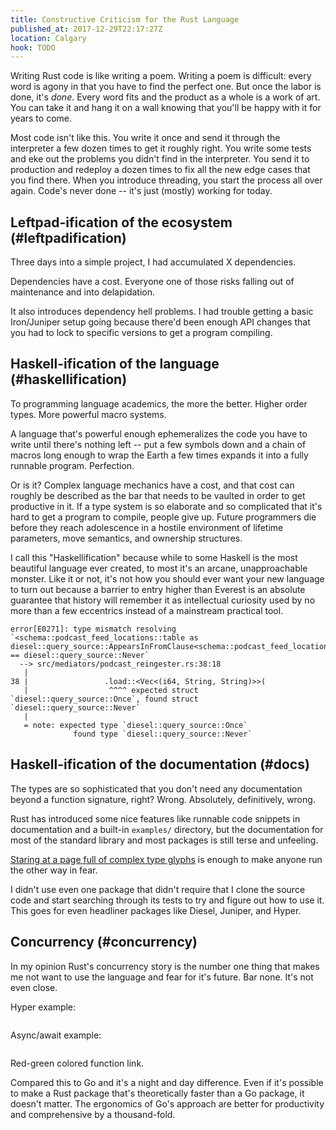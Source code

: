 ```yaml
---
title: Constructive Criticism for the Rust Language
published_at: 2017-12-29T22:17:27Z
location: Calgary
hook: TODO
---
```


Writing Rust code is like writing a poem. Writing a poem is
difficult: every word is agony in that you have to find the
perfect one. But once the labor is done, it's _done_. Every
word fits and the product as a whole is a work of art. You
can take it and hang it on a wall knowing that you'll be
happy with it for years to come.

Most code isn't like this. You write it once and send it
through the interpreter a few dozen times to get it roughly
right. You write some tests and eke out the problems you
didn't find in the interpreter. You send it to production
and redeploy a dozen times to fix all the new edge cases
that you find there. When you introduce threading, you
start the process all over again. Code's never done -- it's
just (mostly) working for today.

## Leftpad-ification of the ecosystem (#leftpadification)

Three days into a simple project, I had accumulated X
dependencies.

Dependencies have a cost. Everyone one of those risks
falling out of maintenance and into delapidation.

It also introduces dependency hell problems. I had trouble
getting a basic Iron/Juniper setup going because there'd
been enough API changes that you had to lock to specific
versions to get a program compiling.

## Haskell-ification of the language (#haskellification)

To programming language academics, the more the better.
Higher order types. More powerful macro systems.

A language that's powerful enough ephemeralizes the code
you have to write until there's nothing left -- put a few
symbols down and a chain of macros long enough to wrap the
Earth a few times expands it into a fully runnable program.
Perfection.

Or is it? Complex language mechanics have a cost, and that
cost can roughly be described as the bar that needs to be
vaulted in order to get productive in it. If a type system
is so elaborate and so complicated that it's hard to get a
program to compile, people give up. Future programmers die
before they reach adolescence in a hostile environment of
lifetime parameters, move semantics, and ownership
structures.

I call this "Haskellification" because while to some
Haskell is the most beautiful language ever created, to
most it's an arcane, unapproachable monster. Like it or
not, it's not how you should ever want your new language to
turn out because a barrier to entry higher than Everest is
an absolute guarantee that history will remember it as
intellectual curiosity used by no more than a few
eccentrics instead of a mainstream practical tool.

```
error[E0271]: type mismatch resolving `<schema::podcast_feed_locations::table as diesel::query_source::AppearsInFromClause<schema::podcast_feed_locations::table>>::Count == diesel::query_source::Never`
  --> src/mediators/podcast_reingester.rs:38:18
   |
38 |                 .load::<Vec<(i64, String, String)>>(
   |                  ^^^^ expected struct `diesel::query_source::Once`, found struct `diesel::query_source::Never`
   |
   = note: expected type `diesel::query_source::Once`
              found type `diesel::query_source::Never`
```

## Haskell-ification of the documentation (#docs)

The types are so sophisticated that you don't need any
documentation beyond a function signature, right? Wrong.
Absolutely, definitively, wrong.

Rust has introduced some nice features like runnable code
snippets in documentation and a built-in `examples/`
directory, but the documentation for most of the standard
library and most packages is still terse and unfeeling.

[Staring at a page full of complex type glyphs][badtypes]
is enough to make anyone run the other way in fear.

I didn't use even one package that didn't require that I
clone the source code and start searching through its tests
to try and figure out how to use it. This goes for even
headliner packages like Diesel, Juniper, and Hyper.

## Concurrency (#concurrency)

In my opinion Rust's concurrency story is the number one
thing that makes me not want to use the language and fear
for it's future. Bar none. It's not even close.

Hyper example:

``` rust
```

Async/await example:

``` rust
```

Red-green colored function link.

Compared this to Go and it's a night and day difference.
Even if it's possible to make a Rust package that's
theoretically faster than a Go package, it doesn't matter.
The ergonomics of Go's approach are better for productivity
and comprehensive by a thousand-fold.

[badtypes]: https://todo
